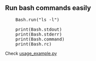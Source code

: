 ## Run bash commands easily

<pre>
    Bash.run("ls -l")

    print(Bash.stdout)
    print(Bash.stderr)
    print(Bash.command)
    print(Bash.rc)
</pre>

Check [usage_example.py](./usage_example.py)